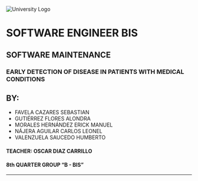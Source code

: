 ![University Logo](https://upload.wikimedia.org/wikipedia/commons/b/be/Logo_unipoli.png)

# SOFTWARE ENGINEER BIS

## SOFTWARE MAINTENANCE

### EARLY DETECTION OF DISEASE IN PATIENTS WITH MEDICAL CONDITIONS

## BY:

- FAVELA CAZARES SEBASTIAN
- GUTIÉRREZ FLORES ALONDRA
- MORALES HERNÁNDEZ ERICK MANUEL
- NÁJERA AGUILAR CARLOS LEONEL
- VALENZUELA SAUCEDO HUMBERTO

#### TEACHER: OSCAR DIAZ CARRILLO	
#### 8th QUARTER GROUP “B - BIS”

----------------------------------------------------
